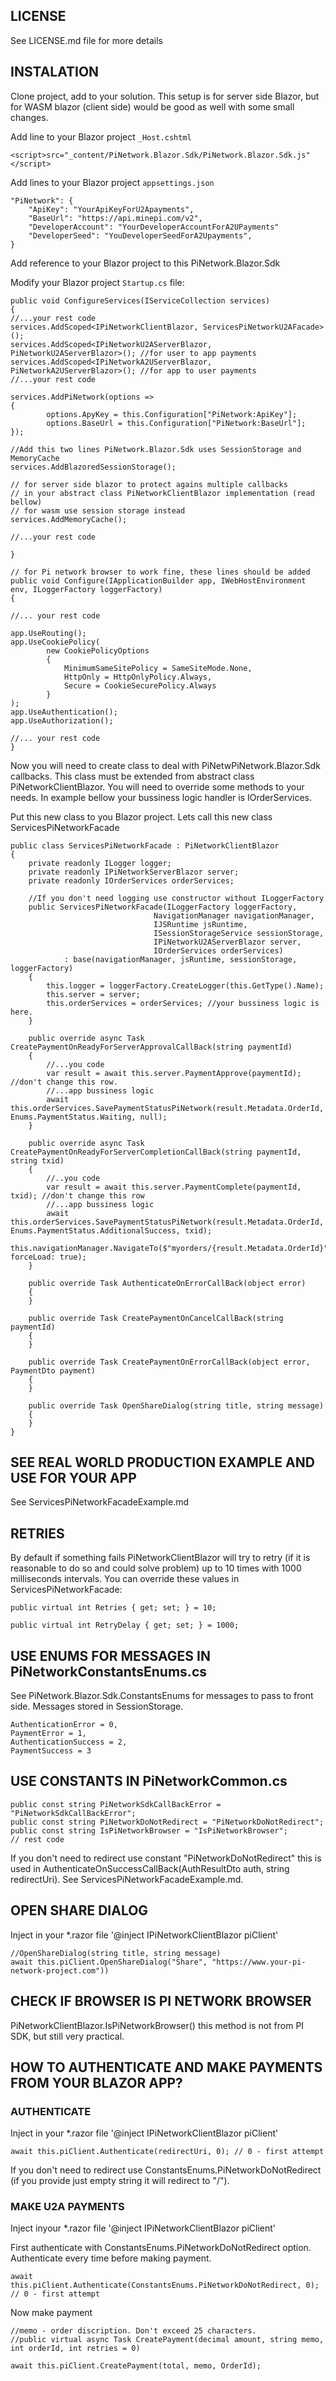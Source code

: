 ﻿## LICENSE
See LICENSE.md file for more details

## INSTALATION

Clone project, add to your solution.
This setup is for server side Blazor, but for WASM blazor (client side) would be good as well with some small changes.

Add line to your Blazor project `_Host.cshtml`

`<script>src="_content/PiNetwork.Blazor.Sdk/PiNetwork.Blazor.Sdk.js"</script>`
    
Add lines to your Blazor project `appsettings.json`

    "PiNetwork": {
        "ApiKey": "YourApiKeyForU2Apayments",
        "BaseUrl": "https://api.minepi.com/v2",
		"DeveloperAccount": "YourDeveloperAccountForA2UPayments"
		"DeveloperSeed": "YouDeveloperSeedForA2Upayments",
    }


Add reference to your Blazor project to this PiNetwork.Blazor.Sdk

Modify your Blazor project `Startup.cs` file:

    public void ConfigureServices(IServiceCollection services)
    {
    //...your rest code
    services.AddScoped<IPiNetworkClientBlazor, ServicesPiNetworkU2AFacade>();
    services.AddScoped<IPiNetworkU2AServerBlazor, PiNetworkU2AServerBlazor>(); //for user to app payments
    services.AddScoped<IPiNetworkA2UServerBlazor, PiNetworkA2UServerBlazor>(); //for app to user payments
    //...your rest code

    services.AddPiNetwork(options =>
    {
            options.ApyKey = this.Configuration["PiNetwork:ApiKey"];
            options.BaseUrl = this.Configuration["PiNetwork:BaseUrl"];
    });
    
    //Add this two lines PiNetwork.Blazor.Sdk uses SessionStorage and MemoryCache
    services.AddBlazoredSessionStorage();
    
    // for server side blazor to protect agains multiple callbacks 
    // in your abstract class PiNetworkClientBlazor implementation (read bellow)
    // for wasm use session storage instead
    services.AddMemoryCache();

    //...your rest code

    }
    
    // for Pi network browser to work fine, these lines should be added
    public void Configure(IApplicationBuilder app, IWebHostEnvironment env, ILoggerFactory loggerFactory)
    {

    //... your rest code

    app.UseRouting();
    app.UseCookiePolicy(
            new CookiePolicyOptions
            {
                MinimumSameSitePolicy = SameSiteMode.None,
                HttpOnly = HttpOnlyPolicy.Always,
                Secure = CookieSecurePolicy.Always
            }
    );
    app.UseAuthentication();
    app.UseAuthorization();
    
    //... your rest code
    }

Now you will need to create class to deal with PiNetwPiNetwork.Blazor.Sdk callbacks. This class must be extended from abstract class PiNetworkClientBlazor. You will need to override some methods to your needs. In example bellow your bussiness logic handler is IOrderServices.

Put this new class to you Blazor project. Lets call this new class ServicesPiNetworkFacade

    public class ServicesPiNetworkFacade : PiNetworkClientBlazor
    {
        private readonly ILogger logger;
        private readonly IPiNetworkServerBlazor server;
        private readonly IOrderServices orderServices;
        
        //If you don't need logging use constructor without ILoggerFactory
        public ServicesPiNetworkFacade(ILoggerFactory loggerFactory,
                                    NavigationManager navigationManager,
                                    IJSRuntime jsRuntime,
                                    ISessionStorageService sessionStorage,
                                    IPiNetworkU2AServerBlazor server,
                                    IOrderServices orderServices)
                : base(navigationManager, jsRuntime, sessionStorage, loggerFactory)
        {
            this.logger = loggerFactory.CreateLogger(this.GetType().Name);
            this.server = server;
            this.orderServices = orderServices; //your bussiness logic is here.
        }

        public override async Task CreatePaymentOnReadyForServerApprovalCallBack(string paymentId)
        {
            //...you code
            var result = await this.server.PaymentApprove(paymentId); //don't change this row.
            //...app bussiness logic
            await this.orderServices.SavePaymentStatusPiNetwork(result.Metadata.OrderId, Enums.PaymentStatus.Waiting, null);
        }

        public override async Task CreatePaymentOnReadyForServerCompletionCallBack(string paymentId, string txid)
        {
            //..you code
            var result = await this.server.PaymentComplete(paymentId, txid); //don't change this row
            //...app bussiness logic
            await this.orderServices.SavePaymentStatusPiNetwork(result.Metadata.OrderId, Enums.PaymentStatus.AdditionalSuccess, txid);
            this.navigationManager.NavigateTo($"myorders/{result.Metadata.OrderId}", forceLoad: true);
        }

        public override Task AuthenticateOnErrorCallBack(object error)
        {
        }

        public override Task CreatePaymentOnCancelCallBack(string paymentId)
        {
        }

        public override Task CreatePaymentOnErrorCallBack(object error, PaymentDto payment)
        {
        }

        public override Task OpenShareDialog(string title, string message)
        {
        }
    }

## SEE REAL WORLD PRODUCTION EXAMPLE AND USE FOR YOUR APP
See ServicesPiNetworkFacadeExample.md

## RETRIES
By default if something fails PiNetworkClientBlazor will try to retry (if it is reasonable to do so and could solve problem) up to 10 times with 1000 milliseconds intervals.
You can override these values in ServicesPiNetworkFacade:

    public virtual int Retries { get; set; } = 10;

    public virtual int RetryDelay { get; set; } = 1000;

## USE ENUMS FOR MESSAGES IN PiNetworkConstantsEnums.cs
See PiNetwork.Blazor.Sdk.ConstantsEnums for messages to pass to front side. Messages stored in SessionStorage.

    AuthenticationError = 0,
    PaymentError = 1,
    AuthenticationSuccess = 2,
    PaymentSuccess = 3

## USE CONSTANTS IN PiNetworkCommon.cs
    public const string PiNetworkSdkCallBackError = "PiNetworkSdkCallBackError";
    public const string PiNetworkDoNotRedirect = "PiNetworkDoNotRedirect";
    public const string IsPiNetworkBrowser = "IsPiNetworkBrowser";
	// rest code

If you don't need to redirect use constant "PiNetworkDoNotRedirect" this is used in AuthenticateOnSuccessCallBack(AuthResultDto auth, string redirectUri).
See ServicesPiNetworkFacadeExample.md.

## OPEN SHARE DIALOG
Inject in your *.razor file '@inject IPiNetworkClientBlazor piClient'
    
    //OpenShareDialog(string title, string message)
    await this.piClient.OpenShareDialog("Share", "https://www.your-pi-network-project.com"))

## CHECK IF BROWSER IS PI NETWORK BROWSER
PiNetworkClientBlazor.IsPiNetworkBrowser() this method is not from PI SDK, but still very practical.

## HOW TO AUTHENTICATE AND MAKE PAYMENTS FROM YOUR BLAZOR APP?

### AUTHENTICATE
Inject in your *.razor file '@inject IPiNetworkClientBlazor piClient'

    await this.piClient.Authenticate(redirectUri, 0); // 0 - first attempt

If you don't need to redirect use ConstantsEnums.PiNetworkDoNotRedirect (if you provide just empty string it will redirect to "/").

### MAKE U2A PAYMENTS
Inject inyour *.razor file '@inject IPiNetworkClientBlazor piClient'

First authenticate with ConstantsEnums.PiNetworkDoNotRedirect option. Authenticate every time before making payment.

    await this.piClient.Authenticate(ConstantsEnums.PiNetworkDoNotRedirect, 0); // 0 - first attempt

Now make payment

    //memo - order discription. Don't exceed 25 characters.
    //public virtual async Task CreatePayment(decimal amount, string memo, int orderId, int retries = 0)
    
    await this.piClient.CreatePayment(total, memo, OrderId);



